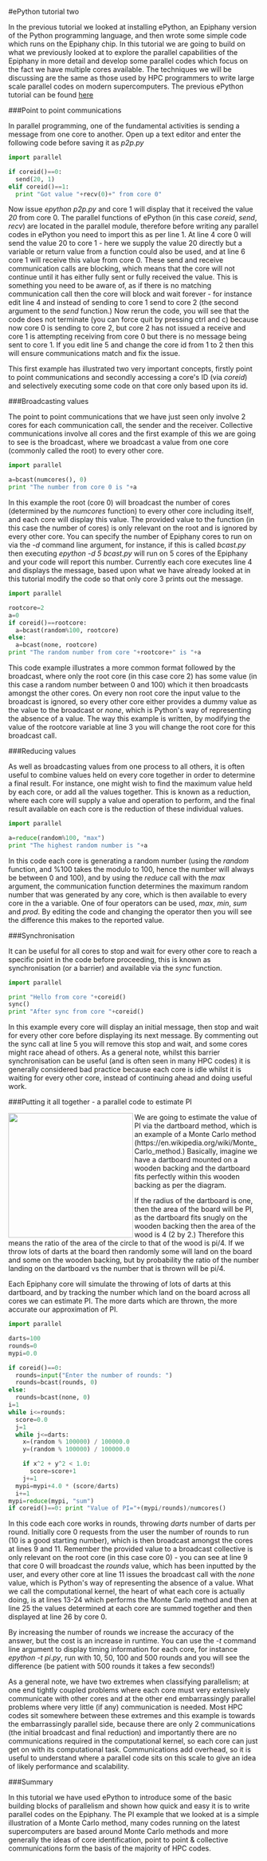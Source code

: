 #ePython tutorial two

In the previous tutorial we looked at installing ePython, an Epiphany version of the Python programming language, and then wrote some simple code which runs on the Epiphany chip. In this tutorial we are going to build on what we previously looked at to explore the parallel capabilities of the Epiphany in more detail and develop some parallel codes which focus on the fact we have multiple cores available. The techniques we will be discussing are the same as those used by HPC programmers to write large scale parallel codes on modern supercomputers. The previous ePython tutorial can be found [here](tutorial1.md)

###Point to point communications

In parallel programming, one of the fundamental activities is sending a message from one core to another. Open up a text editor and enter the following code before saving it as *p2p.py*

```python
import parallel

if coreid()==0:
  send(20, 1)
elif coreid()==1:
  print "Got value "+recv(0)+" from core 0"
```

Now issue *epython p2p.py* and core 1 will display that it received the value *20* from core 0. The parallel functions of ePython (in this case *coreid*, *send*, *recv*) are located in the parallel module, therefore before writing any parallel codes in ePython you need to import this as per line 1. At line 4 core 0 will send the value 20 to core 1 - here we supply the value 20 directly but a variable or return value from a function could also be used, and at line 6 core 1 will receive this value from core 0. These send and receive communication calls are blocking, which means that the core will not continue until it has either fully sent or fully received the value. This is something you need to be aware of, as if there is no matching communication call then the core will block and wait forever - for instance edit line 4 and instead of sending to core 1 send to core 2 (the second argument to the *send* function.) Now rerun the code, you will see that the code does not terminate (you can force quit by pressing ctrl and c) because now core 0 is sending to core 2, but core 2 has not issued a receive and core 1 is attempting receiving from core 0 but there is no message being sent to core 1. If you edit line 5 and change the core id from 1 to 2 then this will ensure communications match and fix the issue.

This first example has illustrated two very important concepts, firstly point to point communications and secondly accessing a core's ID (via *coreid*) and selectively executing some code on that core only based upon its id. 

###Broadcasting values

The point to point communications that we have just seen only involve 2 cores for each communication call, the sender and the receiver. Collective communications involve all cores and the first example of this we are going to see is the broadcast, where we broadcast a value from one core (commonly called the root) to every other core. 

```python
import parallel

a=bcast(numcores(), 0)
print "The number from core 0 is "+a
```

In this example the root (core 0) will broadcast the number of cores (determined by the *numcores* function) to every other core including itself, and each core will display this value. The provided value to the function (in this case the number of cores) is only relevant on the root and is ignored by every other core. You can specify the number of Epiphany cores to run on via the *-d* command line argument, for instance, if this is called *bcast.py* then executing *epython -d 5 bcast.py* will run on 5 cores of the Epiphany and your code will report this number. Currently each core executes line 4 and displays the message, based upon what we have already looked at in this tutorial modify the code so that only core 3 prints out the message.

```python
import parallel

rootcore=2
a=0
if coreid()==rootcore:
  a=bcast(random%100, rootcore)
else:
  a=bcast(none, rootcore)
print "The random number from core "+rootcore+" is "+a
```

This code example illustrates a more common format followed by the broadcast, where only the root core (in this case core 2) has some value (in this case a random number between 0 and 100) which it then broadcasts amongst the other cores. On every non root core the input value to the broadcast is ignored, so every other core either provides a dummy value as the value to the broadcast or *none*, which is Python's way of representing the absence of a value. The way this example is written, by modifying the value of the rootcore variable at line 3 you will change the root core for this broadcast call.

###Reducing values

As well as broadcasting values from one process to all others, it is often useful to combine values held on every core together in order to determine a final result. For instance, one might wish to find the maximum value held by each core, or add all the values together. This is known as a reduction, where each core will supply a value and operation to perform, and the final result available on each core is the reduction of these individual values.

```python
import parallel

a=reduce(random%100, "max")
print "The highest random number is "+a
```

In this code each core is generating a random number (using the *random* function, and %100 takes the modulo to 100, hence the number will always be between 0 and 100), and by using the *reduce* call with the *max* argument, the communication function determines the maximum random number that was generated by any core, which is then available to every core in the a variable. One of four operators can be used, *max*, *min*, *sum* and *prod*. By editing the code and changing the operator then you will see the difference this makes to the reported value.

###Synchronisation

It can be useful for all cores to stop and wait for every other core to reach a specific point in the code before proceeding, this is known as synchronisation (or a barrier) and available via the *sync* function.

```python
import parallel

print "Hello from core "+coreid()
sync()
print "After sync from core "+coreid()
```

In this example every core will display an initial message, then stop and wait for every other core before displaying its next message. By commenting out the sync call at line 5 you will remove this stop and wait, and some cores might race ahead of others. As a general note, whilst this barrier synchronisation can be useful (and is often seen in many HPC codes) it is generally considered bad practice because each core is idle whilst it is waiting for every other core, instead of continuing ahead and doing useful work.

###Putting it all together - a parallel code to estimate PI

<img src="http://zenit.senecac.on.ca/wiki/imgs/Dart.gif" width="250" align="left">
We are going to estimate the value of PI via the dartboard method, which is an example of a Monte Carlo method (https://en.wikipedia.org/wiki/Monte_Carlo_method.) Basically, imagine we have a dartboard mounted on a wooden backing and the dartboard fits perfectly within this wooden backing as per the diagram.

If the radius of the dartboard is one, then the area of the board will be PI, as the dartboard fits snugly on the wooden backing then the area of the wood is 4 (2 by 2.) Therefore this means the ratio of the area of the circle to that of the wood is pi/4. If we throw lots of darts at the board then randomly some will land on the board and some on the wooden backing, but by probability the ratio of the number landing on the dartboard vs the number that is thrown will be pi/4. 

Each Epiphany core will simulate the throwing of lots of darts at this dartboard, and by tracking the number which land on the board across all cores we can estimate PI. The more darts which are thrown, the more accurate our approximation of PI.

```python
import parallel

darts=100
rounds=0
mypi=0.0

if coreid()==0:
  rounds=input("Enter the number of rounds: ")
  rounds=bcast(rounds, 0)
else:
  rounds=bcast(none, 0)
i=1
while i<=rounds:
  score=0.0
  j=1
  while j<=darts:
    x=(random % 100000) / 100000.0
    y=(random % 100000) / 100000.0

    if x^2 + y^2 < 1.0:
      score=score+1
    j+=1
  mypi=mypi+4.0 * (score/darts)
  i+=1
mypi=reduce(mypi, "sum")
if coreid()==0: print "Value of PI="+(mypi/rounds)/numcores()
```

In this code each core works in rounds, throwing *darts* number of darts per round. Initially core 0 requests from the user the number of rounds to run (10 is a good starting number), which is then broadcast amongst the cores at lines 9 and 11. Remember the provided value to a broadcast collective is only relevant on the root core (in this case core 0) - you can see at line 9 that core 0 will broadcast the *rounds* value, which has been inputted by the user, and every other core at line 11 issues the broadcast call with the *none* value, which is Python's way of representing the absence of a value. What we call the computational kernel, the heart of what each core is actually doing, is at lines 13-24 which performs the Monte Carlo method and then at line 25 the values determined at each core are summed together and then displayed at line 26 by core 0. 

By increasing the number of rounds we increase the accuracy of the answer, but the cost is an increase in runtime. You can use the *-t* command line argument to display timing information for each core, for instance *epython -t pi.py*, run with 10, 50, 100 and 500 rounds and you will see the difference (be patient with 500 rounds it takes a few seconds!)

As a general note, we have two extremes when classifying parallelism; at one end tightly coupled problems where each core must very extensively communicate with other cores and at the other end embarrassingly parallel problems where very little (if any) communication is needed. Most HPC codes sit somewhere between these extremes and this example is towards the embarrassingly parallel side, because there are only 2 communications (the initial broadcast and final reduction) and importantly there are no communications required in the computational kernel, so each core can just get on with its computational task. Communications add overhead, so it is useful to understand where a parallel code sits on this scale to give an idea of likely performance and scalability.

###Summary

In this tutorial we have used ePython to introduce some of the basic building blocks of parallelism and shown how quick and easy it is to write parallel codes on the Epiphany. The PI example that we looked at is a simple illustration of a Monte Carlo method, many codes running on the latest supercomputers are based around Monte Carlo methods and more generally the ideas of core identification, point to point & collective communications form the basis of the majority of HPC codes.
